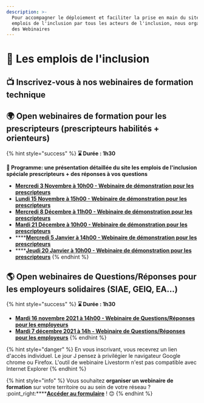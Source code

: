 ```yaml
---
description: >-
  Pour accompagner le déploiement et faciliter la prise en main du site les
  emplois de l'inclusion par tous les acteurs de l'inclusion, nous organisons
  des Webinaires
---
```


# 📖 Les emplois de l'inclusion

## 📺 Inscrivez-vous à nos webinaires de formation technique

## 🌍 Open webinaires de formation pour les prescripteurs (prescripteurs habilités + orienteurs)

{% hint style="success" %}
**⌛ Durée : 1h30**

**📜 Programme: une présentation détaillée du site les emplois de l'inclusion spéciale prescripteurs + des réponses à vos questions**&#x20;

* ****[**Mercredi 3 Novembre à 10h00 - Webinaire de démonstration pour les prescripteurs**](https://app.livestorm.co/itou/open-webinaire-les-emplois-de-linclusion-demonstration-pour-les-prescripteurs-26?type=detailed)****
* ****[**Lundi 15 Novembre à 15h00 - Webinaire de démonstration pour les prescripteurs**](https://app.livestorm.co/itou/open-webinaire-les-emplois-de-linclusion-demonstration-pour-les-prescripteurs-27?type=detailed)****
* ****[**Mercredi 8 Décembre  à 11h00 - Webinaire de démonstration pour les prescripteurs**](https://app.livestorm.co/itou/open-webinaire-les-emplois-de-linclusion-demonstration-pour-les-prescripteurs-28?type=detailed)****
* ****[**Mardi 21 Décembre à 10h00 - Webinaire de démonstration pour les prescripteurs**](https://app.livestorm.co/itou/open-webinaire-les-emplois-de-linclusion-demonstration-pour-les-prescripteurs-29?type=detailed)****
* ****[**Mercredi 5 Janvier à 14h00 - Webinaire de démonstration pour les prescripteurs**](https://app.livestorm.co/itou/open-webinaire-les-emplois-de-linclusion-demonstration-pour-les-prescripteurs-30?type=detailed)
* ****[**Jeudi 20 Janvier à 10h00 - Webinaire de démonstration pour les prescripteurs**](https://app.livestorm.co/itou/open-webinaire-les-emplois-de-linclusion-demonstration-pour-les-prescripteurs?type=detailed)
{% endhint %}

## 🌎 Open webinaires de Questions/Réponses pour les employeurs solidaires (SIAE, GEIQ, EA...)

{% hint style="success" %}
**⌛ Durée : 1h30**

* ****[**Mardi 16 novembre 2021 à 14h00 - Webinaire de Questions/Réponses pour les employeurs**](https://app.livestorm.co/itou/les-emplois-webinaire-de-questionsreponses-pour-les-employeurs4?type=detailed)****
* ****[**Mardi 7 décembre 2021 à 14h - Webinaire de Questions/Réponses pour les employeurs**](https://app.livestorm.co/itou/les-emplois-webinaire-questionsreponses-pour-les-employeurs?type=detailed)****
{% endhint %}

{% hint style="danger" %}
En vous inscrivant, vous recevrez un lien d'accès individuel. Le jour J pensez à privilégier le navigateur Google chrome ou Firefox. L'outil de webinaire Livestorm n'est pas compatible avec Internet Explorer
{% endhint %}

{% hint style="info" %}
&#x20;Vous souhaitez **organiser un webinaire de formation** sur votre territoire ou au sein de votre réseau ? :point\_right:****[**Accéder au formulaire**](https://startupsbeta.typeform.com/to/btgqYsdQ) ! :blush:&#x20;
{% endhint %}

